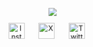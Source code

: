 
<p align="center">
  <!-- Typing -->
  <a href="">
    <img src="https://elif-natsu.github.io/assets/svgtest.svg" /></a>
</p>

<!-- Social icons section -->
<p align="center">
  <a href="https://instagram.com/natsuu___/"><img width="32px" alt="Instagram" title="Instragram" src="https://i.imgur.com/xB5SZSR.png"/></a> &#8287;&#8287;&#8287;&#8287;&#8287;
  <a href="https://x.com/Natssuu__"><img width="32px" alt="X" title="X" src="https://i.imgur.com/4e7TNt4.png"/></a> &#8287;&#8287;&#8287;&#8287;&#8287;
  <a href="https://discordapp.com/users/365643568871899146"><img width="32px" alt="Twitter" title="Twitter" src="https://i.imgur.com/9gxwDz7.png"/></a>
  &#8287;&#8287;&#8287;&#8287;&#8287;


